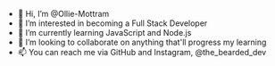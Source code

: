 - 👋 Hi, I’m @Ollie-Mottram
- 👀 I’m interested in becoming a Full Stack Developer
- 🌱 I’m currently learning JavaScript and Node.js
- 💞️ I’m looking to collaborate on anything that'll progress my learning
- 📫 You can reach me via GitHub and Instagram, @the_bearded_dev
<!---
Ollie-Mottram/Ollie-Mottram is a ✨ special ✨ repository because its `README.md` (this file) appears on your GitHub profile.
You can click the Preview link to take a look at your changes.
--->
